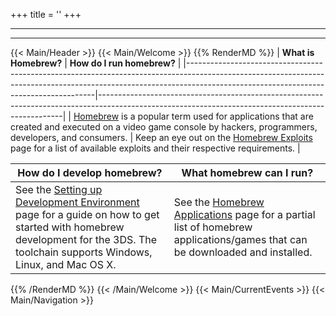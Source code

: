 +++
title = ''
+++

---
---
{{< Main/Header >}}
{{< Main/Welcome >}}
{{% RenderMD %}}
| **What is Homebrew?**                                                                                                                                                                                             | **How do I run homebrew?**                                                                                                                        |
|-------------------------------------------------------------------------------------------------------------------------------------------------------------------------------------------------------------------|---------------------------------------------------------------------------------------------------------------------------------------------------|
| [Homebrew](http://en.wikipedia.org/wiki/Homebrew_(video_games)) is a popular term used for applications that are created and executed on a video game console by hackers, programmers, developers, and consumers. | Keep an eye out on the [Homebrew Exploits](Homebrew_Exploits "wikilink") page for a list of available exploits and their respective requirements. |

| **How do I develop homebrew?**                                                                                                                                                                                                 | **What homebrew can I run?**                                                                                                                                   |
|--------------------------------------------------------------------------------------------------------------------------------------------------------------------------------------------------------------------------------|----------------------------------------------------------------------------------------------------------------------------------------------------------------|
| See the [Setting up Development Environment‎](Setting_up_Development_Environment‎ "wikilink") page for a guide on how to get started with homebrew development for the 3DS. The toolchain supports Windows, Linux, and Mac OS X. | See the [Homebrew Applications](Homebrew_Applications "wikilink") page for a partial list of homebrew applications/games that can be downloaded and installed. |
{{% /RenderMD %}}
{{< /Main/Welcome >}}
{{< Main/CurrentEvents >}}
{{< Main/Navigation >}}

